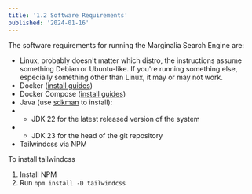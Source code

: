 ```yaml
---
title: '1.2 Software Requirements'
published: '2024-01-16'
---
```


The software requirements for running the Marginalia Search Engine are:

* Linux, probably doesn't matter which distro, the instructions assume something Debian or Ubuntu-like.  If you're running something else, especially something other than Linux, it may or may not work.
* Docker ([install guides](https://docs.docker.com/engine/install/))
* Docker Compose ([install guides](https://docs.docker.com/compose/install/))
* Java (use [sdkman](https://sdkman.io/) to install):
* * JDK 22 for the latest released version of the system
* * JDK 23 for the head of the git repository
* Tailwindcss via NPM

To install tailwindcss

1. Install NPM
2. Run `npm install -D tailwindcss`


